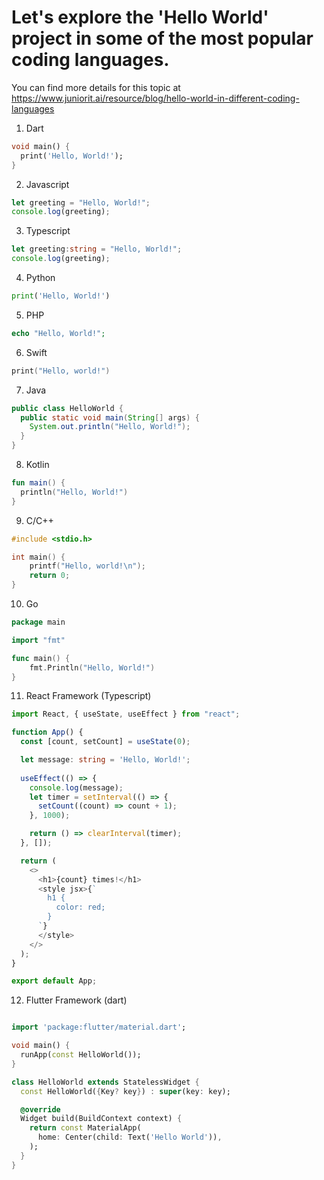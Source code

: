 # Let's explore the 'Hello World' project in some of the most popular coding languages.

You can find more details for this topic at
https://www.juniorit.ai/resource/blog/hello-world-in-different-coding-languages

1. Dart
```dart
void main() {
  print('Hello, World!');
}
```

2. Javascript
```javascript
let greeting = "Hello, World!";
console.log(greeting);
```

3. Typescript
```typescript
let greeting:string = "Hello, World!";
console.log(greeting);
```

4. Python
```python
print('Hello, World!')
```
5. PHP
```php
echo "Hello, World!";
```

6. Swift
```swift
print("Hello, world!")
```

7. Java
```java
public class HelloWorld {
  public static void main(String[] args) {
    System.out.println("Hello, World!");
  }
}
```

8. Kotlin
```kotlin
fun main() {
  println("Hello, World!")
}
```

9. C/C++
```cpp
#include <stdio.h>

int main() {
    printf("Hello, world!\n");
    return 0;
}
```

10. Go
```go
package main

import "fmt"

func main() {
    fmt.Println("Hello, World!")
}
```

11. React Framework (Typescript)
```typescript
import React, { useState, useEffect } from "react";

function App() {
  const [count, setCount] = useState(0);

  let message: string = 'Hello, World!';
  
  useEffect(() => {
    console.log(message);
    let timer = setInterval(() => {
      setCount((count) => count + 1);
    }, 1000);

    return () => clearInterval(timer);
  }, []);

  return (
    <>
      <h1>{count} times!</h1>
      <style jsx>{`
        h1 {
          color: red;
        }
      `}
      </style>
    </>
  );
}

export default App;
```

12. Flutter Framework (dart)
```dart

import 'package:flutter/material.dart';

void main() {
  runApp(const HelloWorld());
}

class HelloWorld extends StatelessWidget {
  const HelloWorld({Key? key}) : super(key: key);

  @override
  Widget build(BuildContext context) {
    return const MaterialApp(
      home: Center(child: Text('Hello World')),
    );
  }
}
``` 